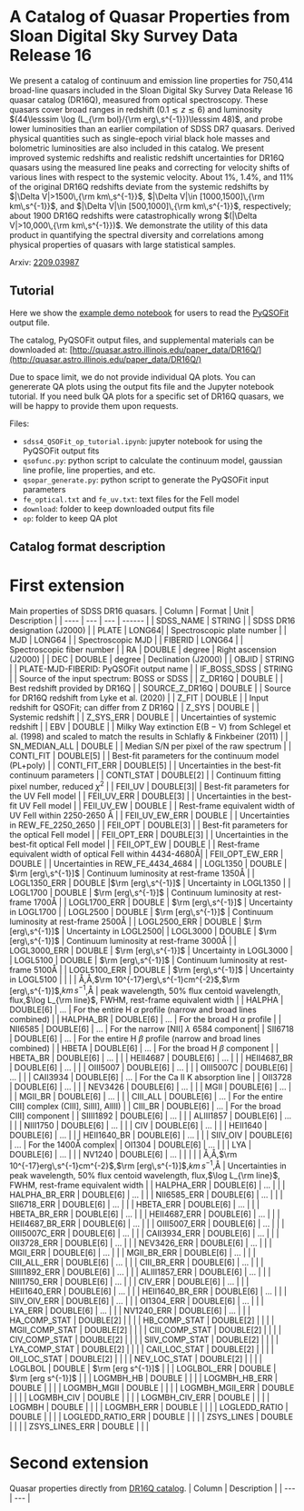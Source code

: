 # A Catalog of Quasar Properties from Sloan Digital Sky Survey Data Release 16


We present a catalog of continuum and emission line properties for 750,414 broad-line quasars included in the Sloan Digital Sky Survey Data Release 16 quasar catalog (DR16Q), measured from optical spectroscopy. These quasars cover broad ranges in redshift $(0.1 \lesssim z \lesssim 6)$ and luminosity $(44\lesssim \log (L_{\rm bol}/{\rm erg\,s^{-1}})\lesssim 48)$, and probe lower luminosities than an earlier compilation of SDSS DR7 quasars. Derived physical quantities such as single-epoch virial black hole masses and bolometric luminosities are also included in this catalog. We present improved systemic redshifts and realistic redshift uncertainties for DR16Q quasars using the measured line peaks and correcting for velocity shifts of various lines with respect to the systemic velocity. About 1%, 1.4%, and 11% of the original DR16Q redshifts deviate from the systemic redshifts by $|\Delta V|>1500\,{\rm km\,s^{-1}}$, $|\Delta V|\in [1000,1500]\,{\rm km\,s^{-1}}$, and $|\Delta V|\in [500,1000]\,{\rm km\,s^{-1}}$, respectively; about $1900$ DR16Q redshifts were catastrophically wrong $(|\Delta V|>10,000\,{\rm km\,s^{-1}})$. We demonstrate the utility of this data product in quantifying the spectral diversity and correlations among physical properties of quasars with large statistical samples. 

Arxiv: [2209.03987](https://arxiv.org/abs/2209.03987)

## Tutorial

Here we show the [example demo notebook](https://github.com/QiaoyaWu/sdss4_dr16q_tutorial/blob/main/sdss4_QSOFit_op_tutorial.ipynb) for users to read the [PyQSOFit](https://github.com/legolason/PyQSOFit) output file.

The catalog, PyQSOFit output files, and supplemental materials can be downloaded at: [http://quasar.astro.illinois.edu/paper_data/DR16Q/](http://quasar.astro.illinois.edu/paper_data/DR16Q/)

Due to space limit, we do not provide individual QA plots. You can genererate QA plots using the output fits file and the Jupyter notebook tutorial. If you need bulk QA plots for a specific set of DR16Q quasars, we will be happy to provide them upon requests. 

Files:
- `sdss4_QSOFit_op_tutorial.ipynb`: jupyter notebook for using the PyQSOFit output fits
- `qsofunc.py`: python script to calculate the continuum model, gaussian line profile, line properties, and etc.
- `qsopar_generate.py`: python script to generate the PyQSOFit input parameters
- `fe_optical.txt` and `fe_uv.txt`: text files for the FeII model
- `download`: folder to keep downloaded output fits file
- `op`: folder to keep QA plot

## Catalog format description
# First extension
Main properties of SDSS DR16 quasars.
| Column | Format | Unit | Description |
| ---- | --- | --- | ------ |
| SDSS_NAME | STRING |  | SDSS DR16 designation (J2000) |
| PLATE | LONG64| | Spectroscopic plate number |
| MJD | LONG64 | | Spectroscopic MJD |
| FIBERID | LONG64 | | Spectroscopic fiber number |
| RA | DOUBLE | degree | Right ascension (J2000) |
| DEC | DOUBLE | degree | Declination (J2000) |
| OBJID | STRING | | PLATE-MJD-FIBERID: PyQSOFit output name |
| IF_BOSS_SDSS | STRING | | Source of the input spectrum: BOSS or SDSS |
| Z_DR16Q | DOUBLE | | Best redshift provided by DR16Q |
| SOURCE_Z_DR16Q | DOUBLE | | Source for DR16Q redshift from Lyke et al. (2020) |
| Z_FIT | DOUBLE | | Input redshift for QSOFit; can differ from Z DR16Q |
| Z_SYS | DOUBLE | | Systemic redshift |
| Z_SYS_ERR | DOUBLE | | Uncertainties of systemic redshift |
| EBV | DOUBLE | | Milky Way extinction E(B − V) from Schlegel et al. (1998) and scaled to match the results in Schlafly & Finkbeiner (2011) |
| SN_MEDIAN_ALL | DOUBLE | | Median S/N per pixel of the raw spectrum |
| CONTI_FIT | DOUBLE[5] | | Best-fit parameters for the continuum model (PL+poly) |
| CONTI_FIT_ERR | DOUBLE[5] | | Uncertainties in the best-fit continuum parameters |
| CONTI_STAT | DOUBLE[2] | | Continuum fitting pixel number, reduced $\chi^2$ |
| FEII_UV | DOUBLE[3]| | Best-fit parameters for the UV FeII model |
| FEII_UV_ERR | DOUBLE[3] | | Uncertainties in the best-fit UV FeII model |
| FEII_UV_EW | DOUBLE | | Rest-frame equivalent width of UV FeII within 2250-2650 Å |
| FEII_UV_EW_ERR | DOUBLE | | Uncertainties in REW_FE_2250_2650 |
| FEII_OPT | DOUBLE[3] | | Best-fit parameters for the optical FeII model |
| FEII_OPT_ERR | DOUBLE[3] | | Uncertainties in the best-fit optical FeII model |
| FEII_OPT_EW | DOUBLE | | Rest-frame equivalent width of optical FeII within 4434-4680Å|
| FEII_OPT_EW_ERR | DOUBLE | | Uncertainties in REW_FE_4434_4684 |
| LOGL1350 | DOUBLE | $\rm [erg\,s^{-1}]$ | Continuum luminosity at rest-frame 1350Å |
| LOGL1350_ERR | DOUBLE |$\rm [erg\,s^{-1}]$ | Uncertainty in LOGL1350 |
| LOGL1700 | DOUBLE | $\rm [erg\,s^{-1}]$ | Continuum luminosity at rest-frame 1700Å |
| LOGL1700_ERR | DOUBLE | $\rm [erg\,s^{-1}]$ | Uncertainty in LOGL1700 |
| LOGL2500 | DOUBLE | $\rm [erg\,s^{-1}]$ | Continuum luminosity at rest-frame 2500Å |
| LOGL2500_ERR | DOUBLE | $\rm [erg\,s^{-1}]$ | Uncertainty in LOGL2500|
| LOGL3000 | DOUBLE | $\rm [erg\,s^{-1}]$ | Continuum luminosity at rest-frame 3000Å |
| LOGL3000_ERR | DOUBLE | $\rm [erg\,s^{-1}]$ | Uncertainty in LOGL3000 |
| LOGL5100 | DOUBLE | $\rm [erg\,s^{-1}]$ | Continuum luminosity at rest-frame 5100Å |
| LOGL5100_ERR | DOUBLE | $\rm [erg\,s^{-1}]$ | Uncertainty in LOGL5100 |
| | | Å,Å,$\rm 10^{-17}erg\,s^{-1}cm^{-2}$,$\rm [erg\,s^{-1}]$,$km\,s^{-1}$,Å | peak wavelength, 50% flux centoid wavelength, flux,$\log L_{\rm line}$, FWHM, rest-frame equivalent width |
| HALPHA | DOUBLE[6] | ... | For the entire H $\alpha$ profile (narrow and broad lines combined) |
| HALPHA_BR | DOUBLE[6] | ... | For the broad H $\alpha$ profile |
| NII6585 | DOUBLE[6] | ... | For the narrow [NII] $\lambda$ 6584 component|
| SII6718 | DOUBLE[6] | ... | For the entire H $\beta$ profile (narrow and broad lines combined) |
| HBETA | DOUBLE[6] | ... | For the broad H $\beta$ component |
| HBETA_BR | DOUBLE[6] | ... | |
| HEII4687 | DOUBLE[6] | ... | |
| HEII4687_BR | DOUBLE[6] | ... | |
| OIII5007 | DOUBLE[6] | ... | |
| OIII5007C | DOUBLE[6] | ... | |
| CAII3934 | DOUBLE[6] | ... | For the Ca II K absorption line |
| OII3728 | DOUBLE[6] | ... | |
| NEV3426 | DOUBLE[6] | ... | |
| MGII | DOUBLE[6] | ... | |
| MGII_BR | DOUBLE[6] | ... | |
| CIII_ALL | DOUBLE[6] | ... | For the entire CIII] complex (CIII], SiIII], AlIII) |
| CIII_BR | DOUBLE[6] | ... | For the broad CIII] component |
| SIIII1892 | DOUBLE[6] | ... | |
| ALIII1857 | DOUBLE[6] | ... | |
| NIII1750 | DOUBLE[6] | ... | |
| CIV | DOUBLE[6] | ... | |
| HEII1640 | DOUBLE[6] | ... | |
| HEII1640_BR | DOUBLE[6] | ... | |
| SIIV_OIV | DOUBLE[6] | ... | For the 1400Å complex|
| OI1304 | DOUBLE[6] | ... | |
| LYA | DOUBLE[6] | ... | |
| NV1240 | DOUBLE[6] | ... | |
| | | Å,Å,$\rm 10^{-17}erg\,s^{-1}cm^{-2}$,$\rm [erg\,s^{-1}]$,$km\,s^{-1}$,Å | Uncertainties in peak wavelength, 50% flux centoid wavelength, flux,$\log L_{\rm line}$, FWHM, rest-frame equivalent width |
| HALPHA_ERR | DOUBLE[6] | ... | |
| HALPHA_BR_ERR | DOUBLE[6] | ... | |
| NII6585_ERR | DOUBLE[6] | ... | |
| SII6718_ERR | DOUBLE[6] | ... | |
| HBETA_ERR | DOUBLE[6] | ... | |
| HBETA_BR_ERR | DOUBLE[6] | ... | |
| HEII4687_ERR | DOUBLE[6] | ... | |
| HEII4687_BR_ERR | DOUBLE[6] | ... | |
| OIII5007_ERR | DOUBLE[6] | ... | |
| OIII5007C_ERR | DOUBLE[6] | ... | |
| CAII3934_ERR | DOUBLE[6] | ... | |
| OII3728_ERR | DOUBLE[6] | ... | |
| NEV3426_ERR | DOUBLE[6] | ... | |
| MGII_ERR | DOUBLE[6] | ... | |
| MGII_BR_ERR | DOUBLE[6] | ... | |
| CIII_ALL_ERR | DOUBLE[6] | ... | |
| CIII_BR_ERR | DOUBLE[6] | ... | |
| SIIII1892_ERR | DOUBLE[6] | ... | |
| ALIII1857_ERR | DOUBLE[6] | ... | |
| NIII1750_ERR | DOUBLE[6] | ... | |
| CIV_ERR | DOUBLE[6] | ... | |
| HEII1640_ERR | DOUBLE[6] | ... | |
| HEII1640_BR_ERR | DOUBLE[6] | ... | |
| SIIV_OIV_ERR | DOUBLE[6] | ... | |
| OI1304_ERR | DOUBLE[6] | ... | |
| LYA_ERR | DOUBLE[6] | ... | |
| NV1240_ERR | DOUBLE[6] | ... | |
| HA_COMP_STAT | DOUBLE[2] |  | |
| HB_COMP_STAT | DOUBLE[2] |  | |
| MGII_COMP_STAT | DOUBLE[2] |  | |
| CIII_COMP_STAT | DOUBLE[2] |  | |
| CIV_COMP_STAT | DOUBLE[2] | | |
| SIIV_COMP_STAT | DOUBLE[2] | | |
| LYA_COMP_STAT | DOUBLE[2] | | |
| CAII_LOC_STAT | DOUBLE[2] | | |
| OII_LOC_STAT | DOUBLE[2] | | |
| NEV_LOC_STAT | DOUBLE[2] | | |
| LOGLBOL | DOUBLE | $\rm [erg s^{-1}]$ | |
| LOGLBOL_ERR | DOUBLE | $\rm [erg s^{-1}]$ | |
| LOGMBH_HB | DOUBLE | | |
| LOGMBH_HB_ERR | DOUBLE | | |
| LOGMBH_MGII | DOUBLE | | |
| LOGMBH_MGII_ERR | DOUBLE | | |
| LOGMBH_CIV | DOUBLE | | |
| LOGMBH_CIV_ERR | DOUBLE | | |
| LOGMBH | DOUBLE | | |
| LOGMBH_ERR | DOUBLE | | |
| LOGLEDD_RATIO | DOUBLE | | |
| LOGLEDD_RATIO_ERR | DOUBLE | | |
| ZSYS_LINES | DOUBLE | | |
| ZSYS_LINES_ERR | DOUBLE | | |


# Second extension
Quasar properties directly from [DR16Q catalog](https://www.sdss.org/dr16/algorithms/qso_catalog/).
| Column | Description |
| --- | --- | 
